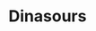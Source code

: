 ---
pid: LLP63
title: Dinasours
location_transcription: Center City
zipcode: '19149'
outside_phl: 
neighborhood: Frankford
age: '11'
age_range: 6-13
instagram: 
image_file_name: LLP_63.jpg
proposal_transcription: This is to appreciate the world and things that were from
  the beginning of life, especially dinosaurs.  Happy Face - I'm sorry for the bad
  dinosaurs - I'm bad at drawing them.
topic: Animals,Environment,History
topic_summary: 0, 0, 0
type: Mural,Sculpture Statue
keywords_other: dinosaurs
credit: Jessica Hou
image_labels: 
twitter: 
facebook: 
permalink: "/monuments/llp63/"
layout: item-page
---